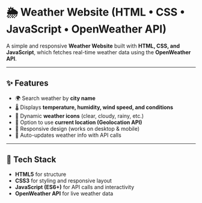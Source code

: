 # 🌦️ Weather Website (HTML • CSS • JavaScript • OpenWeather API)

A simple and responsive **Weather Website** built with **HTML, CSS, and JavaScript**, which fetches real-time weather data using the **OpenWeather API**.  

---

## ✨ Features
- 🌍 Search weather by **city name**
- 🌡️ Displays **temperature, humidity, wind speed, and conditions**
- 🌄 Dynamic **weather icons** (clear, cloudy, rainy, etc.)
- 📍 Option to use **current location (Geolocation API)**
- 📱 Responsive design (works on desktop & mobile)
- 🔄 Auto-updates weather info with API calls

---

## 🧰 Tech Stack
- **HTML5** for structure  
- **CSS3** for styling and responsive layout  
- **JavaScript (ES6+)** for API calls and interactivity  
- **OpenWeather API** for live weather data  
